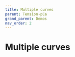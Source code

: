 ```yaml
---
title: Multiple curves
parent: Tension-pCa 
grand_parent: Demos
nav_order: 2
---
```


# Multiple curves






